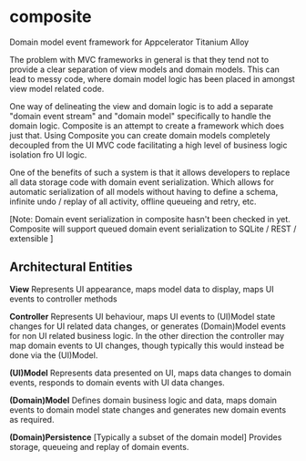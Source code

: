 # composite

Domain model event framework for Appcelerator Titanium Alloy

The problem with MVC frameworks in general is that they tend not to provide a clear separation of view models and domain models.  This can lead to messy code, where domain model logic has been placed in amongst view model related code.  

One way of delineating the view and domain logic is to add a separate "domain event stream" and "domain model" specifically to handle the domain logic. Composite is  an attempt to create a framework which does just that. Using Composite you can create domain models completely decoupled from the UI MVC code facilitating a high level of business logic isolation fro UI logic.

One of the benefits of such a system is that it allows developers to replace all data storage code with domain event serialization.  Which allows for automatic serialization of all models without having to define a schema, infinite undo / replay of all activity, offline queueing and retry, etc.

[Note: Domain event serialization in composite hasn't been checked in yet.  Composite will support queued domain event serialization to SQLite / REST / extensible ]

## Architectural Entities

**View** Represents UI appearance, maps model data to display, maps UI events to controller methods

**Controller** Represents UI behaviour, maps UI events to (UI)Model state changes for UI related data changes, or generates (Domain)Model events for non UI related business logic.  In the other direction the controller may map domain events to UI changes, though typically this would instead be done via the (UI)Model.

**(UI)Model** Represents data presented on UI, maps data changes to domain events, responds to domain events with UI data changes.

**(Domain)Model** Defines domain business logic and data, maps domain events to domain model state changes and generates new domain events as required.

**(Domain)Persistence** [Typically a subset of the domain model] Provides storage, queueing and replay of domain events.


